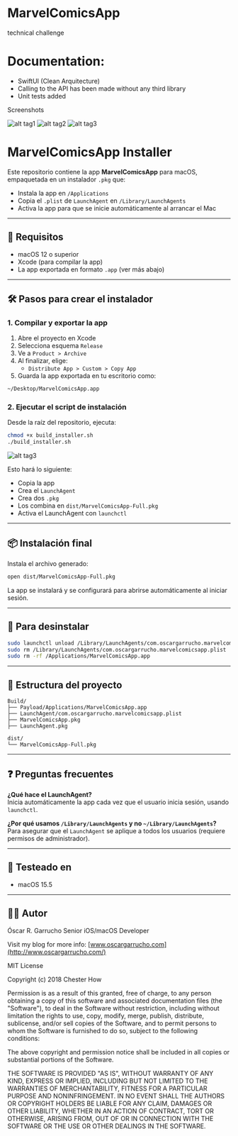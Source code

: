 # MarvelComicsApp
technical challenge

# Documentation:
- SwiftUI (Clean Arquitecture)
- Calling to the API has been made without any third library
- Unit tests added

Screenshots

![alt tag1](images/img1.png)
![alt tag2](images/img2.png)
![alt tag3](images/img3.png)

  
# MarvelComicsApp Installer

Este repositorio contiene la app **MarvelComicsApp** para macOS, empaquetada en un instalador `.pkg` que:

- Instala la app en `/Applications`
- Copia el `.plist` de `LaunchAgent` en `/Library/LaunchAgents`
- Activa la app para que se inicie automáticamente al arrancar el Mac

---

## 🔧 Requisitos

- macOS 12 o superior
- Xcode (para compilar la app)
- La app exportada en formato `.app` (ver más abajo)

---

## 🛠 Pasos para crear el instalador

### 1. Compilar y exportar la app

1. Abre el proyecto en Xcode
2. Selecciona esquema `Release`
3. Ve a `Product > Archive`
4. Al finalizar, elige:
   - `Distribute App > Custom > Copy App`
5. Guarda la app exportada en tu escritorio como:

```bash
~/Desktop/MarvelComicsApp.app
```

### 2. Ejecutar el script de instalación

Desde la raíz del repositorio, ejecuta:

```bash
chmod +x build_installer.sh
./build_installer.sh
```

![alt tag3](images/img4.png)

Esto hará lo siguiente:

- Copia la app
- Crea el `LaunchAgent`
- Crea dos `.pkg`
- Los combina en `dist/MarvelComicsApp-Full.pkg`
- Activa el LaunchAgent con `launchctl`

---

## 📦 Instalación final

Instala el archivo generado:

```bash
open dist/MarvelComicsApp-Full.pkg
```

La app se instalará y se configurará para abrirse automáticamente al iniciar sesión.

---

## 🔁 Para desinstalar

```bash
sudo launchctl unload /Library/LaunchAgents/com.oscargarrucho.marvelcomicsapp.plist
sudo rm /Library/LaunchAgents/com.oscargarrucho.marvelcomicsapp.plist
sudo rm -rf /Applications/MarvelComicsApp.app
```

---

## 📁 Estructura del proyecto

```
Build/
├── Payload/Applications/MarvelComicsApp.app
├── LaunchAgent/com.oscargarrucho.marvelcomicsapp.plist
├── MarvelComicsApp.pkg
├── LaunchAgent.pkg

dist/
└── MarvelComicsApp-Full.pkg
```

---

## ❓ Preguntas frecuentes

**¿Qué hace el LaunchAgent?**  
Inicia automáticamente la app cada vez que el usuario inicia sesión, usando `launchctl`.

**¿Por qué usamos `/Library/LaunchAgents` y no `~/Library/LaunchAgents`?**  
Para asegurar que el `LaunchAgent` se aplique a todos los usuarios (requiere permisos de administrador).

---

## 🧪 Testeado en

- macOS 15.5

---

## 🧑‍💻 Autor

Óscar R. Garrucho
Senior iOS/macOS Developer

Visit my blog for more info: [www.oscargarrucho.com](http://www.oscargarrucho.com/)


MIT License

Copyright (c) 2018 Chester How

Permission is as a result of this granted, free of charge, to any person obtaining a copy of this software and associated documentation files (the "Software"), to deal in the Software without restriction, including without limitation the rights to use, copy, modify, merge, publish, distribute, sublicense, and/or sell copies of the Software, and to permit persons to whom the Software is furnished to do so, subject to the following conditions:

The above copyright and permission notice shall be included in all copies or substantial portions of the Software.

THE SOFTWARE IS PROVIDED "AS IS", WITHOUT WARRANTY OF ANY KIND, EXPRESS OR IMPLIED, INCLUDING BUT NOT LIMITED TO THE WARRANTIES OF MERCHANTABILITY, FITNESS FOR A PARTICULAR PURPOSE AND NONINFRINGEMENT. IN NO EVENT SHALL THE AUTHORS OR COPYRIGHT HOLDERS BE LIABLE FOR ANY CLAIM, DAMAGES OR OTHER LIABILITY, WHETHER IN AN ACTION OF CONTRACT, TORT OR OTHERWISE, ARISING FROM, OUT OF OR IN CONNECTION WITH THE SOFTWARE OR THE USE OR OTHER DEALINGS IN THE SOFTWARE.



